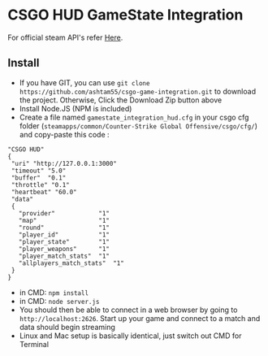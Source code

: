 # CSGO HUD GameState Integration
For official steam API's refer [Here](https://developer.valvesoftware.com/wiki/Counter-Strike:_Global_Offensive_Game_State_Integration).
## Install 

* If you have GIT, you can use `git clone https://github.com/ashtam55/csgo-game-integration.git` to download the project. Otherwise, Click the Download Zip button above
* Install Node.JS (NPM is included)
* Create a file named `gamestate_integration_hud.cfg` in your csgo cfg folder (`steamapps/common/Counter-Strike Global Offensive/csgo/cfg/`) and copy-paste this code :
```
"CSGO HUD"
{
 "uri" "http://127.0.0.1:3000"
 "timeout" "5.0"
 "buffer"  "0.1"
 "throttle" "0.1"
 "heartbeat" "60.0"
 "data"
 {
   "provider"            "1"
   "map"                 "1"
   "round"               "1"
   "player_id"           "1"
   "player_state"        "1"
   "player_weapons"      "1"
   "player_match_stats"  "1"
   "allplayers_match_stats"  "1"
 }
}
```
* in CMD: `npm install`
* in CMD: `node server.js`
* You should then be able to connect in a web browser by going to `http://localhost:2626`. Start up your game and connect to a match and data should begin streaming
* Linux and Mac setup is basically identical, just switch out CMD for Terminal




